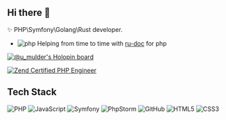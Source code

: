## Hi there 👋

<p>✨ PHP\Symfony\Golang\Rust developer.</p> 

- ![php](https://user-images.githubusercontent.com/4685504/174548850-037dfd35-3b33-4154-9c50-95efd45ba66a.png) Helping from time to time with [ru-doc](https://github.com/php/doc-ru) for php

[![@u_mulder's Holopin board](https://holopin.io/api/user/board?user=u_mulder)](https://holopin.io/@u_mulder)

<!-- [![z](https://github-readme-stats.vercel.app/api?username=u-mulder)](https://github.com/u-mulder) -->

<a href="http://www.zend.com/en/yellow-pages/ZEND024408" target="_blank" rel="nofollow"><img src="https://www.zend.com/sites/zend/files/image/2019-09/zce-2017-php-80x80.gif" title="Zend Certified PHP Engineer" alt="Zend Certified PHP Engineer"></a>


<!--
Here are some ideas to get you started:

- 🔭 I’m currently working on ...
- 🌱 I’m currently learning ...
- 👯 I’m looking to collaborate on ...
- 🤔 I’m looking for help with ...
- 💬 Ask me about ...
- 📫 Reach me: https://img.shields.io/twitter/url?url=https%3A%2F%2Ftwitter.com%2Fu_mulder
- [![Twitter](https://img.shields.io/twitter/url?url=https%3A%2F%2Ftwitter.com%2Fu_mulder)](https://twitter.com/u_mulder)
- ⚡ Fun fact: ...
-->

## Tech Stack

![PHP](https://img.shields.io/badge/php-%23777BB4.svg?style=flat&logo=php&logoColor=white)
![JavaScript](https://img.shields.io/badge/javascript-%23323330.svg?style=flat&logo=javascript&logoColor=%23F7DF1E)
![Symfony](https://img.shields.io/badge/symfony-%23000000.svg?style=flat&logo=symfony&logoColor=white)
![PhpStorm](https://img.shields.io/badge/phpstorm-143?style=flat&logo=phpstorm&logoColor=black&color=black&labelColor=darkorchid)
![GitHub](https://img.shields.io/badge/github-%23121011.svg?style=flat&logo=github&logoColor=white)
![HTML5](https://img.shields.io/badge/html5-%23E34F26.svg?style=flat&logo=html5&logoColor=white)
![CSS3](https://img.shields.io/badge/css3-%231572B6.svg?style=flat&logo=css3&logoColor=white)

